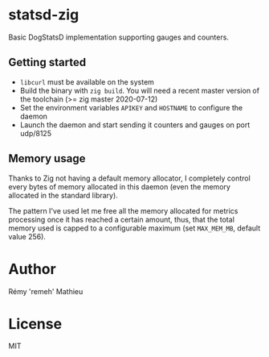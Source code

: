 # statsd-zig

Basic DogStatsD implementation supporting gauges and counters.

## Getting started

- `libcurl` must be available on the system
- Build the binary with `zig build`. You will need a recent master version of the
toolchain (>= zig master 2020-07-12)
- Set the environment variables `APIKEY` and `HOSTNAME` to configure the daemon
- Launch the daemon and start sending it counters and gauges on port udp/8125

## Memory usage

Thanks to Zig not having a default memory allocator, I completely control every
bytes of memory allocated in this daemon (even the memory allocated in the
standard library).

The pattern I've used let me free all the memory allocated for metrics processing
once it has reached a certain amount, thus, that the total memory used is
capped to a configurable maximum (set `MAX_MEM_MB`, default value 256).

# Author

Rémy 'remeh' Mathieu

# License

MIT

